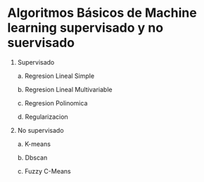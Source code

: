 # Algoritmos Básicos de Machine learning supervisado y no suervisado

1. Supervisado

   a. Regresion Lineal Simple

   b. Regresion Lineal Multivariable

   c. Regresion Polinomica

   d. Regularizacion

2. No supervisado

   a. K-means

   b. Dbscan

   c. Fuzzy C-Means
